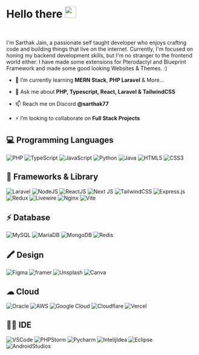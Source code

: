<h1>Hello there <img  src="https://em-content.zobj.net/source/animated-noto-color-emoji/356/waving-hand_light-skin-tone_1f44b-1f3fb_1f3fb.gif" width="30px"></h1>

<br />

I'm Sarthak Jain, a passionate self taught developer who enjoys crafting code and building things that live on the internet. Currently, I'm focused on honing my backend development skills, but I'm no stranger to the frontend world either. I have made some extensions for Pterodactyl and Blueprint Framework and made some good looking Websites & Themes. :)

- 🌱 I’m currently learning **MERN Stack**, **PHP Laravel** & More...

- 💬 Ask me about **PHP, Typescript, React, Laravel & TailwindCSS**

- 📫 Reach me on Discord **@sarthak77**

- ⚡ I’m looking to collaborate on **Full Stack Projects**

<h2>💻 Programming Languages</h2>

![PHP](https://camo.githubusercontent.com/ddb018872cd06aecdf405219d345cac949d24b8a427c373bc76b8fbda6fba35c/68747470733a2f2f696d672e736869656c64732e696f2f62616467652f5048502532302d2532333737376262332e7376673f7374796c653d666f722d7468652d6261646765266c6f676f3d706870266c6f676f436f6c6f723d7768697465)
![TypeScript](https://img.shields.io/badge/typescript-%23007ACC.svg?style=for-the-badge&logo=typescript&logoColor=white)
![JavaScript](https://img.shields.io/badge/javascript-%23323330.svg?style=for-the-badge&logo=javascript&logoColor=%23F7DF1E)
![Python](https://img.shields.io/badge/python-3670A0?style=for-the-badge&logo=python&logoColor=ffdd54)
![Java](https://img.shields.io/badge/java-%23ED8B00.svg?style=for-the-badge&logo=openjdk&logoColor=white)
![HTML5](https://img.shields.io/badge/html5-%23E34F26.svg?style=for-the-badge&logo=html5&logoColor=white)
![CSS3](https://img.shields.io/badge/css3-%231572B6.svg?style=for-the-badge&logo=css3&logoColor=white)


<h2>🚀 Frameworks & Library</h2>

![Laravel](https://img.shields.io/badge/Laravel-FF2D20?style=for-the-badge&logo=laravel&logoColor=white)
![NodeJS](https://img.shields.io/badge/node.js-6DA55F?style=for-the-badge&logo=node.js&logoColor=white)
![ReactJS](https://img.shields.io/badge/react-%2320232a.svg?style=for-the-badge&logo=react&logoColor=%2361DAFB)
![Next JS](https://img.shields.io/badge/Next-black?style=for-the-badge&logo=next.js&logoColor=white)
![TailwindCSS](https://img.shields.io/badge/tailwindcss-%2338B2AC.svg?style=for-the-badge&logo=tailwind-css&logoColor=white)
![Express.js](https://img.shields.io/badge/express.js-%23404d59.svg?style=for-the-badge&logo=express&logoColor=%2361DAFB)
![Redux](https://img.shields.io/badge/redux-%23593d88.svg?style=for-the-badge&logo=redux&logoColor=white)
![Livewire](https://img.shields.io/badge/livewire-4e56a6?style=for-the-badge&logo=livewire&logoColor=white)
![Nginx](https://img.shields.io/badge/Nginx-009639?style=for-the-badge&logo=nginx&logoColor=white)
![Vite](https://img.shields.io/badge/vite-%23646CFF.svg?style=for-the-badge&logo=vite&logoColor=white)


<h2>⚡ Database</h2>

![MySQL](https://img.shields.io/badge/MySQL-005C84?style=for-the-badge&logo=mysql&logoColor=white)
![MariaDB](https://img.shields.io/badge/MariaDB-003545?style=for-the-badge&logo=mariadb&logoColor=white)
![MongoDB](https://img.shields.io/badge/MongoDB-%234ea94b.svg?style=for-the-badge&logo=mongodb&logoColor=white)
![Redis](https://img.shields.io/badge/redis-%23DD0031.svg?style=for-the-badge&logo=redis&logoColor=white)


<h2>🖍 Design</h2>

![Figma](https://img.shields.io/badge/Figma-F24E1E?style=for-the-badge&logo=figma&logoColor=white)
![framer](https://img.shields.io/badge/Framer-black?style=for-the-badge&logo=framer&logoColor=blue)
![Unsplash](https://img.shields.io/badge/Unsplash-000000?style=for-the-badge&logo=Unsplash&logoColor=white)
![Canva](https://img.shields.io/badge/Canva-%2300C4CC.svg?&style=for-the-badge&logo=Canva&logoColor=white)


<h2>☁ Cloud</h2>

![Oracle](https://img.shields.io/badge/Oracle-F80000?style=for-the-badge&logo=oracle&logoColor=white)
![AWS](https://img.shields.io/badge/Amazon_AWS-FF9900?style=for-the-badge&logo=amazonaws&logoColor=white)
![Google Cloud](https://img.shields.io/badge/GoogleCloud-%234285F4.svg?style=for-the-badge&logo=google-cloud&logoColor=white)
![Cloudflare](https://img.shields.io/badge/Cloudflare-F38020?style=for-the-badge&logo=Cloudflare&logoColor=white)
![Vercel](https://img.shields.io/badge/vercel-%23000000.svg?style=for-the-badge&logo=vercel&logoColor=white)

<h2>👩‍💻 IDE</h2>


![VSCode](https://img.shields.io/badge/VSCode-0078D4?style=for-the-badge&logo=visual%20studio%20code&logoColor=white)
![PHPStorm](http://img.shields.io/badge/-PHPStorm-181717?style=for-the-badge&logo=phpstorm&logoColor=white)
![Pycharm](https://img.shields.io/badge/PyCharm-000000.svg?&style=for-the-badge&logo=PyCharm&logoColor=white)
![IntelijIdea](https://img.shields.io/badge/IntelliJ_IDEA-000000.svg?style=for-the-badge&logo=intellij-idea&logoColor=white)
![Eclipse](https://img.shields.io/badge/Eclipse-2C2255?style=for-the-badge&logo=eclipse&logoColor=white)
![AndroidStudios](https://img.shields.io/badge/Android_Studio-3DDC84?style=for-the-badge&logo=android-studio&logoColor=white)
